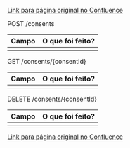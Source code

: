 [Link para página original no Confluence](https://openfinancebrasil.atlassian.net/wiki/spaces/OF/pages/154763915)

POST /consents

| **Campo** | **O que foi feito?** |
| --- | --- |
|  |  |

 GET /consents/{consentId}

| **Campo** | **O que foi feito?** |
| --- | --- |
|  |  |

 DELETE /consents/{consentId}

| **Campo** | **O que foi feito?** |
| --- | --- |
|  |  |

[Link para página original no Confluence](https://openfinancebrasil.atlassian.net/wiki/spaces/OF/pages/154763915)